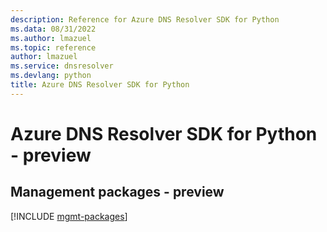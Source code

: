 ```yaml
---
description: Reference for Azure DNS Resolver SDK for Python
ms.data: 08/31/2022
ms.author: lmazuel
ms.topic: reference
author: lmazuel
ms.service: dnsresolver
ms.devlang: python
title: Azure DNS Resolver SDK for Python
---
```

# Azure DNS Resolver SDK for Python - preview

## Management packages - preview
[!INCLUDE [mgmt-packages](dns-resolver-mgmt-index.md)]